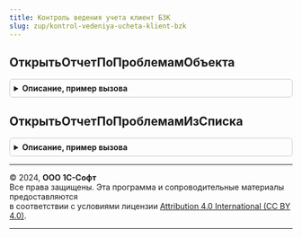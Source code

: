 ```yaml
---
title: Контроль ведения учета клиент БЗК
slug: zup/kontrol-vedeniya-ucheta-klient-bzk
---
```



## ОткрытьОтчетПоПроблемамОбъекта
<details style="margin: 1em 0; padding: 0.5em; border: 1px solid #ccc; border-radius: 6px;">

<summary style="font-weight: bold; cursor: pointer;">Описание, пример вызова</summary>

```bsl

// См. КонтрольВеденияУчетаКлиент.ОткрытьОтчетПоПроблемамОбъекта
Процедура ОткрытьОтчетПоПроблемамОбъекта(Форма, ПроблемныйОбъект, СтандартнаяОбработка) Экспорт
```

Пример вызова
```bsl
КонтрольВеденияУчетаКлиентБЗК.ОткрытьОтчетПоПроблемамОбъекта(Форма, ПроблемныйОбъект, СтандартнаяОбработка) 
```
</details>

## ОткрытьОтчетПоПроблемамИзСписка
<details style="margin: 1em 0; padding: 0.5em; border: 1px solid #ccc; border-radius: 6px;">

<summary style="font-weight: bold; cursor: pointer;">Описание, пример вызова</summary>

```bsl

// См. КонтрольВеденияУчетаКлиент.ОткрытьОтчетПоПроблемамИзСписка
Процедура ОткрытьОтчетПоПроблемамИзСписка(Форма, ИмяСписка, Поле, СтандартнаяОбработка, ДополнительныеПараметры = Неопределено) Экспорт
```

Пример вызова
```bsl
КонтрольВеденияУчетаКлиентБЗК.ОткрытьОтчетПоПроблемамИзСписка(Форма, ИмяСписка, Поле, СтандартнаяОбработка, ДополнительныеПараметры);
```
</details>

---

© 2024, **ООО 1С-Софт**  
Все права защищены. Эта программа и сопроводительные материалы предоставляются  
в соответствии с условиями лицензии [Attribution 4.0 International (CC BY 4.0)](https://creativecommons.org/licenses/by/4.0/legalcode).

---

